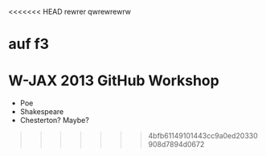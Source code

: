 <<<<<<< HEAD
rewrer
qwrewrewrw

auf f3
=======
# W-JAX 2013 GitHub Workshop

* Poe
* Shakespeare
* Chesterton? Maybe?

>>>>>>> 4bfb61149101443cc9a0ed20330908d7894d0672
